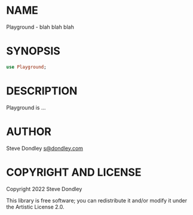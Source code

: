 NAME
====

Playground - blah blah blah

SYNOPSIS
========

```raku
use Playground;
```

DESCRIPTION
===========

Playground is ...

AUTHOR
======

Steve Dondley <s@dondley.com>

COPYRIGHT AND LICENSE
=====================

Copyright 2022 Steve Dondley

This library is free software; you can redistribute it and/or modify it under the Artistic License 2.0.

